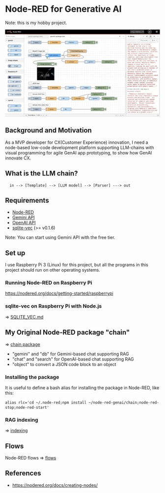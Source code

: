 # Node-RED for Generative AI

Note: this is my hobby project.

<img src="./docs/flow.jpg" width=700>

## Background and Motivation

As a MVP developer for CX(Customer Experience) innovation, I need a node-based low-code development platform supporting LLM-chains with visual programming for agile GenAI app prototyping, to show how GenAI innovate CX.

## What is the LLM chain?

```
  in --> [Template] --> [LLM model] --> [Parser] ---> out
```

## Requirements

- [Node-RED](https://nodered.org/)
- [Gemini API](https://ai.google.dev/gemini-api/docs)
- [OpenAI API](https://platform.openai.com/docs)
- [sqlite-vec](https://github.com/asg017/sqlite-vec) (>= v0.1.6)

Note: You can start using Gemini API with the free tier.

## Set up

I use Raspberry Pi 3 (Linux) for this project, but all the programs in this project should run on other operating systems.

### Running Node-RED on Raspberry Pi

https://nodered.org/docs/getting-started/raspberrypi

### sqlite-vec on Raspberry Pi with Node.js

=> [SQLITE_VEC.md](./SQLITE_VEC.md)

## My Original Node-RED package "chain"

=> [chain package](./chain)

- "gemini" and "db" for Gemini-based chat supporting RAG
- "chat" and "search" for OpenAI-based chat supporting RAG
- "object" to convert a JSON code block to an object

### Installing the package

It is useful to define a bash alias for installing the package in Node-RED, like this:
```
alias rlc='cd ~/.node-red;npm install ~/node-red-genai/chain;node-red-stop;node-red-start'
```
### RAG indexing

=> [indexing](./ref)

## Flows

Node-RED flows => [flows](./flows)

## References

- https://nodered.org/docs/creating-nodes/
 
